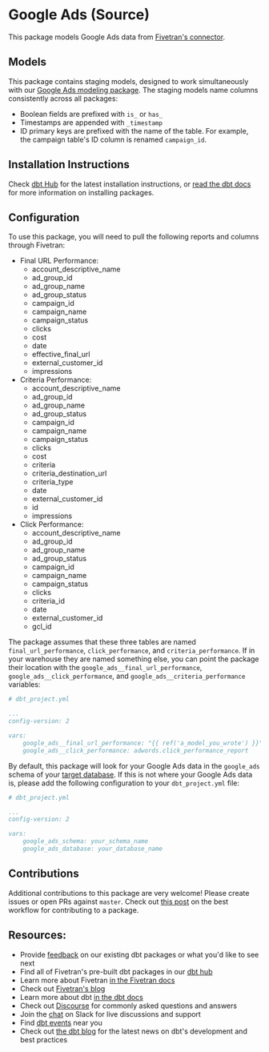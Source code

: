 # Google Ads (Source)

This package models Google Ads data from [Fivetran's connector](https://fivetran.com/docs/applications/google-ads).

## Models

This package contains staging models, designed to work simultaneously with our [Google Ads modeling package](https://github.com/fivetran/dbt_google_ads). The staging models name columns consistently across all packages:
 * Boolean fields are prefixed with `is_` or `has_`
 * Timestamps are appended with `_timestamp`
 * ID primary keys are prefixed with the name of the table. For example, the campaign table's ID column is renamed `campaign_id`.

## Installation Instructions
Check [dbt Hub](https://hub.getdbt.com/) for the latest installation instructions, or [read the dbt docs](https://docs.getdbt.com/docs/package-management) for more information on installing packages.

## Configuration
To use this package, you will need to pull the following reports and columns through Fivetran:

* Final URL Performance:
  * account_descriptive_name
  * ad_group_id
  * ad_group_name
  * ad_group_status
  * campaign_id
  * campaign_name
  * campaign_status
  * clicks
  * cost
  * date
  * effective_final_url
  * external_customer_id
  * impressions
* Criteria Performance:
  * account_descriptive_name
  * ad_group_id
  * ad_group_name
  * ad_group_status
  * campaign_id
  * campaign_name
  * campaign_status
  * clicks
  * cost
  * criteria
  * criteria_destination_url
  * criteria_type
  * date
  * external_customer_id
  * id
  * impressions
* Click Performance:
  * account_descriptive_name
  * ad_group_id
  * ad_group_name
  * ad_group_status
  * campaign_id
  * campaign_name
  * campaign_status
  * clicks
  * criteria_id
  * date
  * external_customer_id
  * gcl_id

The package assumes that these three tables are named `final_url_performance`, `click_performance`, and `criteria_performance`. If in your warehouse they are named something else, you can point the package their location with the `google_ads__final_url_performance`, `google_ads__click_performance`, and `google_ads__criteria_performance` variables:

```yml
# dbt_project.yml

...
config-version: 2

vars:
    google_ads__final_url_performance: "{{ ref('a_model_you_wrote') }}"
    google_ads__click_performance: adwords.click_performance_report
```

By default, this package will look for your Google Ads data in the `google_ads` schema of your [target database](https://docs.getdbt.com/docs/running-a-dbt-project/using-the-command-line-interface/configure-your-profile). If this is not where your Google Ads data is, please add the following configuration to your `dbt_project.yml` file:

```yml
# dbt_project.yml

...
config-version: 2

vars:
    google_ads_schema: your_schema_name
    google_ads_database: your_database_name 
```

## Contributions

Additional contributions to this package are very welcome! Please create issues
or open PRs against `master`. Check out 
[this post](https://discourse.getdbt.com/t/contributing-to-a-dbt-package/657) 
on the best workflow for contributing to a package.

## Resources:
- Provide [feedback](https://www.surveymonkey.com/r/DQ7K7WW) on our existing dbt packages or what you'd like to see next
- Find all of Fivetran's pre-built dbt packages in our [dbt hub](https://hub.getdbt.com/fivetran/)
- Learn more about Fivetran [in the Fivetran docs](https://fivetran.com/docs)
- Check out [Fivetran's blog](https://fivetran.com/blog)
- Learn more about dbt [in the dbt docs](https://docs.getdbt.com/docs/introduction)
- Check out [Discourse](https://discourse.getdbt.com/) for commonly asked questions and answers
- Join the [chat](http://slack.getdbt.com/) on Slack for live discussions and support
- Find [dbt events](https://events.getdbt.com) near you
- Check out [the dbt blog](https://blog.getdbt.com/) for the latest news on dbt's development and best practices